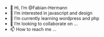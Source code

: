 - 👋 Hi, I’m @Fabian-Hermann
- 👀 I’m interested in javascript and design
- 🌱 I’m currently learning wordpress and php
- 💞️ I’m looking to collaborate on ...
- 📫 How to reach me ...

<!---
Fabian-Hermann/Fabian-Hermann is a ✨ special ✨ repository because its `README.md` (this file) appears on your GitHub profile.
You can click the Preview link to take a look at your changes.
--->
